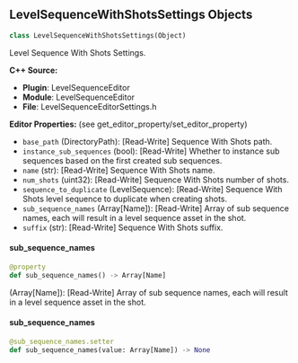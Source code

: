 ## LevelSequenceWithShotsSettings Objects

```python
class LevelSequenceWithShotsSettings(Object)
```

Level Sequence With Shots Settings.

**C++ Source:**

- **Plugin**: LevelSequenceEditor
- **Module**: LevelSequenceEditor
- **File**: LevelSequenceEditorSettings.h

**Editor Properties:** (see get_editor_property/set_editor_property)

- ``base_path`` (DirectoryPath):  [Read-Write] Sequence With Shots path.
- ``instance_sub_sequences`` (bool):  [Read-Write] Whether to instance sub sequences based on the first created sub sequences.
- ``name`` (str):  [Read-Write] Sequence With Shots name.
- ``num_shots`` (uint32):  [Read-Write] Sequence With Shots number of shots.
- ``sequence_to_duplicate`` (LevelSequence):  [Read-Write] Sequence With Shots level sequence to duplicate when creating shots.
- ``sub_sequence_names`` (Array[Name]):  [Read-Write] Array of sub sequence names, each will result in a level sequence asset in the shot.
- ``suffix`` (str):  [Read-Write] Sequence With Shots suffix.

<a id="unreal.LevelSequenceWithShotsSettings.sub_sequence_names"></a>

#### sub_sequence_names

```python
@property
def sub_sequence_names() -> Array[Name]
```

(Array[Name]):  [Read-Write] Array of sub sequence names, each will result in a level sequence asset in the shot.

<a id="unreal.LevelSequenceWithShotsSettings.sub_sequence_names"></a>

#### sub_sequence_names

```python
@sub_sequence_names.setter
def sub_sequence_names(value: Array[Name]) -> None
```

<a id="unreal.MediaPlate"></a>